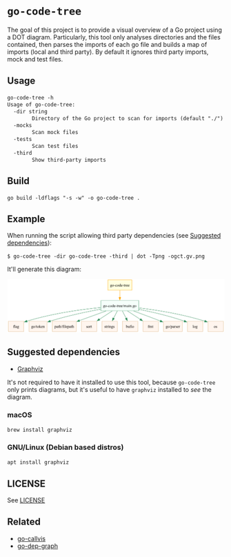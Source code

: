 # `go-code-tree`

The goal of this project is to provide a visual overview of a Go project using a DOT diagram. Particularly, this tool only analyses directories and the files contained, then parses the imports of each go file and builds a map of imports (local and third party). By default it ignores third party imports, mock and test files.

## Usage

```
go-code-tree -h
Usage of go-code-tree:
  -dir string
        Directory of the Go project to scan for imports (default "./")
  -mocks
        Scan mock files
  -tests
        Scan test files
  -third
        Show third-party imports
```

## Build

```
go build -ldflags "-s -w" -o go-code-tree .
```

## Example 

When running the script allowing third party dependencies (see [Suggested dependencies](#suggested-dependencies)): 
```
$ go-code-tree -dir go-code-tree -third | dot -Tpng -ogct.gv.png
```

It'll generate this diagram:

![](media/gct.gv.png)

## Suggested dependencies

* [Graphviz](https://graphviz.org/)

It's not required to have it installed to use this tool, because `go-code-tree` only prints diagrams, but it's useful to have `graphviz` installed to _see_ the diagram.

### macOS

```
brew install graphviz
```

### GNU/Linux (Debian based distros)

```
apt install graphviz
```

## LICENSE 

See [LICENSE](LICENSE)

## Related

* [go-callvis](https://github.com/ondrajz/go-callvis)
* [go-dep-graph](https://github.com/paetzke/go-dep-graph)